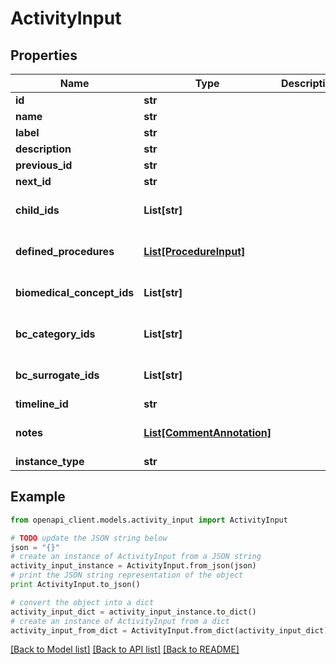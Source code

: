 # ActivityInput


## Properties
Name | Type | Description | Notes
------------ | ------------- | ------------- | -------------
**id** | **str** |  | 
**name** | **str** |  | 
**label** | **str** |  | [optional] 
**description** | **str** |  | [optional] 
**previous_id** | **str** |  | [optional] 
**next_id** | **str** |  | [optional] 
**child_ids** | **List[str]** |  | [optional] [default to []]
**defined_procedures** | [**List[ProcedureInput]**](ProcedureInput.md) |  | [optional] [default to []]
**biomedical_concept_ids** | **List[str]** |  | [optional] [default to []]
**bc_category_ids** | **List[str]** |  | [optional] [default to []]
**bc_surrogate_ids** | **List[str]** |  | [optional] [default to []]
**timeline_id** | **str** |  | [optional] 
**notes** | [**List[CommentAnnotation]**](CommentAnnotation.md) |  | [optional] [default to []]
**instance_type** | **str** |  | 

## Example

```python
from openapi_client.models.activity_input import ActivityInput

# TODO update the JSON string below
json = "{}"
# create an instance of ActivityInput from a JSON string
activity_input_instance = ActivityInput.from_json(json)
# print the JSON string representation of the object
print ActivityInput.to_json()

# convert the object into a dict
activity_input_dict = activity_input_instance.to_dict()
# create an instance of ActivityInput from a dict
activity_input_from_dict = ActivityInput.from_dict(activity_input_dict)
```
[[Back to Model list]](../README.md#documentation-for-models) [[Back to API list]](../README.md#documentation-for-api-endpoints) [[Back to README]](../README.md)


